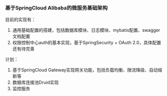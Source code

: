 ### 基于SpringCloud Alibaba的微服务基础架构
目前的实现有：
1. 通用基础配置的搭建，包括数据库模块、日志模块、mybatis配置、swagger文档配置
2. 权限控制中心auth的基本实现，基于SpringSecurity + OAuth 2.0，具体配置还有待完善

计划：
1. 基于SpringCloud Gateway实现网关功能，包括负载均衡、限流降级、自动熔断等
2. 数据库连接池Druid实现
3. 监控服务
